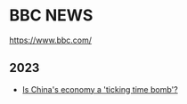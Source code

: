 # BBC NEWS

https://www.bbc.com/

## 2023

- [Is China's economy a 'ticking time bomb'?](2023/is_china's_economy_a_ticking_time_bomb.md)

